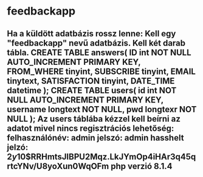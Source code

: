 # feedbackapp
Ha a küldött adatbázis rossz lenne:
Kell egy "feedbackapp" nevű adatbázis.
Kell két darab tábla.
CREATE TABLE answers(
    ID int NOT NULL AUTO_INCREMENT PRIMARY KEY,
    FROM_WHERE tinyint,
    SUBSCRIBE tinyint,
    EMAIL tinytext,
    SATISFACTION tinyint,
    DATE_TIME datetime
);
CREATE TABLE users(
    id int NOT NULL AUTO_INCREMENT PRIMARY KEY,
    username longtext NOT NULL,
    pwd longtexr NOT NULL
);
 Az users táblába kézzel kell beírni az adatot mivel nincs regisztrációs lehetőség:
felhasználónév: admin
jelszó: admin 
hasshelt jelzó: $2y$10$RRHmtsJlBPU2Mqz.LkJYmOp4iHAr3q45qrtcYNv/U8yoXun0WqOFm
php verzió 8.1.4
-----